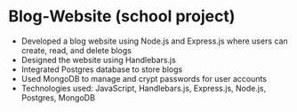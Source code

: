 # Blog-Website (school project)
* Developed a blog website using Node.js and Express.js where users can create, read, and delete blogs
* Designed the website using Handlebars.js
* Integrated Postgres database to store blogs
* Used MongoDB to manage and crypt passwords for user accounts
* Technologies used: JavaScript, Handlebars.js, Express.js, Node.js, Postgres, MongoDB
